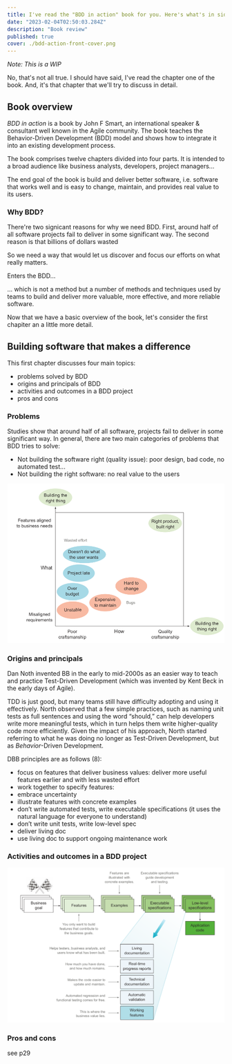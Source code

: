 ```yaml
---
title: I've read the "BDD in action" book for you. Here's what's in side
date: "2023-02-04T02:50:03.284Z"
description: "Book review"
published: true
cover: ./bdd-action-front-cover.png
---
```


_Note: This is a WIP_

No, that's not all true. I should have said, I've read the chapter one of the book. And, it's that chapter that we'll try to discuss in detail.

## Book overview

_BDD in action_ is a book by John F Smart, an international speaker & consultant well known in the Agile community. The book teaches the Behavior-Driven Development (BDD) model and shows how to integrate it into an existing development process.

The book comprises twelve chapters divided into four parts. It is intended to a broad audience like business analysts, developers, project managers...

The end goal of the book is build and deliver better software, i.e. software that works well and is easy to change, maintain, and provides real value to its users.

### Why BDD?

There're two signicant reasons for why we need BDD. First, around half of all software projects fail to deliver in some significant way. The second reason is that billions of dollars wasted

So we need a way that would let us discover and focus our efforts on what really matters.

Enters the BDD...

... which is not a method but a number of methods and techniques used by teams to build and deliver more valuable, more effective, and more reliable software.

Now that we have a basic overview of the book, let's consider the first chapiter an a little more detail.

## Building software that makes a difference

This first chapter discusses four main topics:

- problems solved by BDD
- origins and principals of BDD
- activities and outcomes in a BDD project
- pros and cons

### Problems

Studies show that around half of all software, projects fail to deliver in some significant way. In general, there are two main categories of problems that BDD tries to solve:

- Not building the software right (quality issue): poor design, bad code, no automated test...
- Not building the right software: no real value to the users

![Successful Projects w/ BDD](successful-projects-with-bdd.png)

### Origins and principals

Dan Noth invented BB in the early to mid-2000s as an easier way
to teach and practice Test-Driven Development (which was invented by Kent Beck in the early days of Agile).

TDD is just good, but many teams still have difficulty adopting and using it effectively. North observed that a few simple practices, such as naming unit tests as full sentences and using the word “should,” can help developers write more meaningful tests, which in turn helps them write higher-quality code more efficiently. Given the impact of his approach, North started referring to what he was doing no longer as Test-Driven Development, but as _Behavior_-Driven Development.

DBB principles are as follows (8):

- focus on features that deliver business values: deliver more useful features earlier and with less wasted effort
- work together to specify features:
- embrace uncertainty
- illustrate features with concrete examples
- don’t write automated tests, write executable specifications (it uses the natural language for everyone to understand)
- don’t write unit tests, write low-level spec
- deliver living doc
- use living doc to support ongoing maintenance work

### Activities and outcomes in a BDD project

![Activities and outcomes in a BDD](activities-outcomes-tdd.png)

### Pros and cons

see p29
